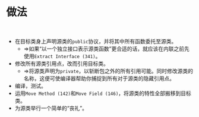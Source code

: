 # 做法

<br>

- 在目标类身上声明源类的`public`协议，并将其中所有函数委托至源类。
  - ⇒如果“以一个独立接口表示源类函数”更合适的话，就应该在内联之前先使用`Extract Interface (341)`。
- 修改所有源类引用点，改而引用目标类。
  - ⇒将源类声明为`private`，以斩断包之外的所有引用可能。同时修改源类的名称，这便可使编译器帮助你捕捉到所有对于源类的隐藏引用点。
- 编译，测试。
- 运用`Move Method (142)`和`Move Field (146)`，将源类的特性全部搬移到目标类。
- 为源类举行一个简单的“丧礼”。

<br>

